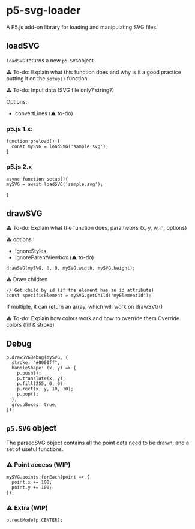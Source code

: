 # p5-svg-loader

A P5.js add-on library for loading and manipulating SVG files.

## loadSVG

`loadSVG` returns a new `p5.SVG`object

⚠️ To-do: Explain what this function does and why is it a good practice putting it on the `setup()` function

⚠️ To-do: Input data (SVG file only? string?)

Options:

- convertLines (⚠️ to-do)

### p5.js 1.x:

```
function preload() {
  const mySVG = loadSVG('sample.svg');
}
```

### p5.js 2.x

```
async function setup(){
mySVG = await loadSVG('sample.svg');

}
```

## drawSVG

⚠️ To-do: Explain what the function does, parameters (x, y, w, h, options)

⚠️ options

- ignoreStyles
- ignoreParentViewbox (⚠️ to-do)

```
drawSVG(mySVG, 0, 0, mySVG.width, mySVG.height);
```

⚠️ Draw children

```
// Get child by id (if the element has an id attribute)
const specificElement = mySVG.getChild("myElementId");
```

If multiple, it can return an array, which will work on drawSVG()

⚠️ To-do: Explain how colors work and how to override them
Override colors (fill & stroke)

## Debug

```
p.drawSVGDebug(mySVG, {
  stroke: "#0000ff",
  handleShape: (x, y) => {
    p.push();
    p.translate(x, y);
    p.fill(255, 0, 0);
    p.rect(x, y, 10, 10);
    p.pop();
  },
  groupBoxes: true,
});
```

## `p5.SVG` object

The parsedSVG object contains all the point data need to be drawn, and a set of useful functions.

### ⚠️ Point access (WIP)

```
mySVG.points.forEach(point => {
  point.x += 100;
  point.y += 100;
});
```

### ⚠️ Extra (WIP)

```
p.rectMode(p.CENTER);
```
